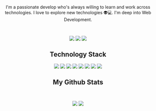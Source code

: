 <p align="center">
<p align="center">
 I'm a passionate develop who's always willing to learn and work across technologies. I love to explore new technologies 👽💻. I'm deep into Web Development.
</p>  
<br>
<p align="center">
 
 <img src="https://badges.pufler.dev/visits/ewertont/ewertont"/> 
 <img src="https://badges.pufler.dev/repos/ewertont"/>
 <img src="https://badges.pufler.dev/commits/monthly/ewertont" />

</p>

<h2 align="center">Technology Stack</h2>

<p align="center">
<img src="https://img.shields.io/badge/-HTML5-E34F26?style=flat-square&logo=html5&logoColor=white"/>
<img src="https://img.shields.io/badge/-CSS3-1572B6?style=flat-square&logo=css3"/>
<img src="https://img.shields.io/badge/-Bootstrap-563D7C?style=flat-square&logo=bootstrap"/>
<img src="https://img.shields.io/badge/-JavaScript-black?style=flat-square&logo=javascript"/>
<img src="https://img.shields.io/badge/-Nodejs-black?style=flat-square&logo=Node.js"/>
<img src="https://img.shields.io/badge/-React-black?style=flat-square&logo=react"/>
<img src="https://img.shields.io/badge/-MySQL-black?style=flat-square&logo=mysql"/>
<img src="https://img.shields.io/badge/-GitHub-black?style=flat-square&logo=github"/>
</p>

<h2 align="center">
  My Github Stats
</h2>
 
<br>

<p align = "center">
  <img  src = "https://github-readme-stats.vercel.app/api?username=ewertont&show_icons=true&theme=radical&line_height=27">
  <img src = "https://github-readme-stats.vercel.app/api/top-langs/?username=ewertont&hide=java,shaderlab,kotlin,hlsl&theme=radical">
</p>

